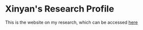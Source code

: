 # Xinyan's Research Profile 
This is the website on my research, which can be accessed [here](https://xy2119.github.io)
